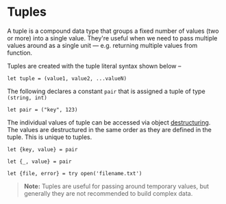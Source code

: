 # Tuples

A tuple is a compound data type that groups a fixed number of values (two or more) into a single value. They're useful when we need to pass multiple values around as a single unit &mdash; e.g. returning multiple values from function.

Tuples are created with the tuple literal syntax shown below &ndash;
```
let tuple = (value1, value2, ...valueN)
```

The following declares a constant `pair` that is assigned a tuple of type `(string, int)`

```rush
let pair = ("key", 123)
```

The individual values of tuple can be accessed via object [destructuring](). The values are destructured in the same order as they are defined in the tuple. This is unique to tuples.

```rush
let {key, value} = pair
```



```rush
let {_, value} = pair
```

```rush
let {file, error} = try open('filename.txt')
```

> **Note:** Tuples are useful for passing around temporary values, but generally they are not recommended to build complex data.
